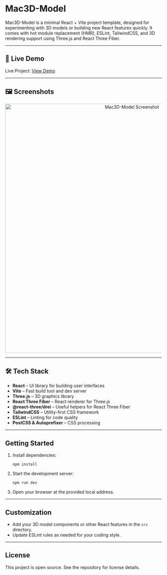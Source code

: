 
# Mac3D-Model

Mac3D-Model is a minimal React + Vite project template, designed for experimenting with 3D models or building new React features quickly. It comes with hot module replacement (HMR), ESLint, TailwindCSS, and 3D rendering support using Three.js and React Three Fiber.

---

## 🚀 Live Demo

<!-- Add your live link below -->
Live Project: [View Demo](#)

---

## 🖼️ Screenshots

<!-- Add your screenshot(s) here -->
<p align="center">
  <img src="./screenshot.png" alt="Mac3D-Model Screenshot" width="800">
</p>

---

## 🛠️ Tech Stack

- **React** – UI library for building user interfaces
- **Vite** – Fast build tool and dev server
- **Three.js** – 3D graphics library
- **React Three Fiber** – React renderer for Three.js
- **@react-three/drei** – Useful helpers for React Three Fiber
- **TailwindCSS** – Utility-first CSS framework
- **ESLint** – Linting for code quality
- **PostCSS & Autoprefixer** – CSS processing

---

## Getting Started

1. Install dependencies:
	```
	npm install
	```
2. Start the development server:
	```
	npm run dev
	```
3. Open your browser at the provided local address.

---

## Customization

- Add your 3D model components or other React features in the `src` directory.
- Update ESLint rules as needed for your coding style.

---

## License

This project is open source. See the repository for license details.
